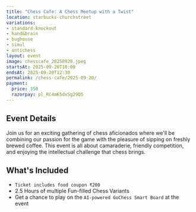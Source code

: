 ```yaml
---
title: "Chess Cafe: A Chess Meetup with a Twist"
location: starbucks-churchstreet
variations:
- standard-knockout
- hand&brain
- bughouse
- simul
- antichess
layout: event
image: chesscafe_20250920.jpeg
startsAt: 2025-09-20T10:00
endsAt: 2025-09-20T12:30
permalink: /chess-cafe/2025-09-20/
payment:
  price: 350
  razorpay: pl_RC4mK5dxSg29Q5
---
```


## Event Details

Join us for an exciting gathering of chess aficionados where we'll be
combining our passion for the game with the pleasure of sipping on freshly
brewed coffee. This event is all about camaraderie, friendly competition, and
enjoying the intellectual challenge that chess brings.

## What's Included

- `Ticket includes food coupon ₹200`
- 2.5 Hours of multiple Fun-filled Chess Variants
- Get a chance to play on the `AI-powered GoChess Smart Board` at the event
